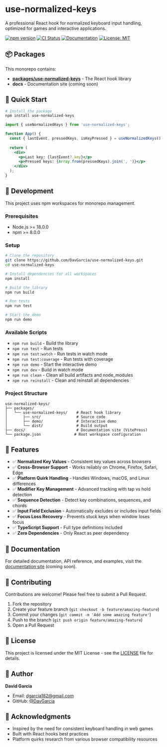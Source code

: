 # use-normalized-keys

A professional React hook for normalized keyboard input handling, optimized for games and interactive applications.

[![npm version](https://img.shields.io/npm/v/use-normalized-keys.svg)](https://www.npmjs.com/package/use-normalized-keys)
[![CI Status](https://github.com/DavGarcia/use-normalized-keys/workflows/CI/badge.svg)](https://github.com/DavGarcia/use-normalized-keys/actions/workflows/ci.yml)
[![Documentation](https://img.shields.io/badge/docs-vitepress-brightgreen)](https://davgarcia.github.io/use-normalized-keys/)
[![License: MIT](https://img.shields.io/badge/License-MIT-yellow.svg)](https://opensource.org/licenses/MIT)

## 📦 Packages

This monorepo contains:

- **[packages/use-normalized-keys](./packages/use-normalized-keys)** - The React hook library
- **docs** - Documentation site (coming soon)

## 🚀 Quick Start

```bash
# Install the package
npm install use-normalized-keys
```

```jsx
import { useNormalizedKeys } from 'use-normalized-keys';

function App() {
  const { lastEvent, pressedKeys, isKeyPressed } = useNormalizedKeys();
  
  return (
    <div>
      <p>Last key: {lastEvent?.key}</p>
      <p>Pressed keys: {Array.from(pressedKeys).join(', ')}</p>
    </div>
  );
}
```

## 🔧 Development

This project uses npm workspaces for monorepo management.

### Prerequisites

- Node.js >= 18.0.0
- npm >= 8.0.0

### Setup

```bash
# Clone the repository
git clone https://github.com/DavGarcia/use-normalized-keys.git
cd use-normalized-keys

# Install dependencies for all workspaces
npm install

# Build the library
npm run build

# Run tests
npm run test

# Start the demo
npm run demo
```

### Available Scripts

- `npm run build` - Build the library
- `npm run test` - Run tests
- `npm run test:watch` - Run tests in watch mode
- `npm run test:coverage` - Run tests with coverage
- `npm run demo` - Start the interactive demo
- `npm run dev` - Build in watch mode
- `npm run clean` - Clean all build artifacts and node_modules
- `npm run reinstall` - Clean and reinstall all dependencies

### Project Structure

```
use-normalized-keys/
├── packages/
│   └── use-normalized-keys/    # React hook library
│       ├── src/                # Source code
│       ├── demo/               # Interactive demo
│       └── dist/               # Build output
├── docs/                       # Documentation site (VitePress)
└── package.json               # Root workspace configuration
```

## 🎯 Features

- ✅ **Normalized Key Values** - Consistent key values across browsers
- ✅ **Cross-Browser Support** - Works reliably on Chrome, Firefox, Safari, Edge
- ✅ **Platform Quirk Handling** - Handles Windows, macOS, and Linux differences
- ✅ **Modifier Key Management** - Advanced tracking with tap vs hold detection
- ✅ **Sequence Detection** - Detect key combinations, sequences, and chords
- ✅ **Input Field Exclusion** - Automatically excludes or includes input fields
- ✅ **Focus Loss Recovery** - Prevents stuck keys when window loses focus
- ✅ **TypeScript Support** - Full type definitions included
- ✅ **Zero Dependencies** - Only React as peer dependency

## 📖 Documentation

For detailed documentation, API reference, and examples, visit the [documentation site](https://davgarcia.github.io/use-normalized-keys/) (coming soon).

## 🤝 Contributing

Contributions are welcome! Please feel free to submit a Pull Request.

1. Fork the repository
2. Create your feature branch (`git checkout -b feature/amazing-feature`)
3. Commit your changes (`git commit -m 'Add some amazing feature'`)
4. Push to the branch (`git push origin feature/amazing-feature`)
5. Open a Pull Request

## 📄 License

This project is licensed under the MIT License - see the [LICENSE](./packages/use-normalized-keys/LICENSE) file for details.

## 👤 Author

**David Garcia**

- Email: dgarcia182@gmail.com
- GitHub: [@DavGarcia](https://github.com/DavGarcia)

## 🙏 Acknowledgments

- Inspired by the need for consistent keyboard handling in web games
- Built with React hooks best practices
- Platform quirks research from various browser compatibility resources